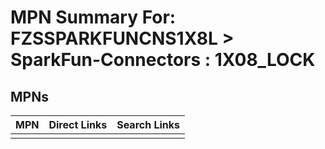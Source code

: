



# MPN Summary For: FZSSPARKFUNCNS1X8L > SparkFun-Connectors : 1X08_LOCK

## MPNs
  

|MPN|Direct Links|Search Links|
| :--- | :--- | :--- |
||||
